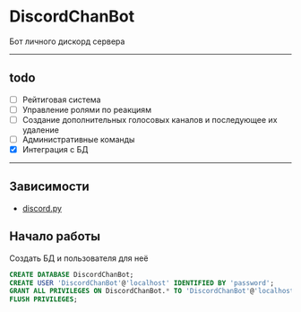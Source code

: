 # DiscordChanBot

Бот личного дискорд сервера

***
## todo
* [ ] Рейтиговая система
* [ ] Управление ролями по реакциям
* [ ] Создание дополнительных голосовых каналов и последующее их удаление
* [ ] Административные команды
* [X] Интеграция с БД

***
## Зависимости
* [discord.py](https://discordpy.readthedocs.io)


## Начало работы
Создать БД и пользователя для неё
```SQL
CREATE DATABASE DiscordChanBot;
CREATE USER 'DiscordChanBot'@'localhost' IDENTIFIED BY 'password';
GRANT ALL PRIVILEGES ON DiscordChanBot.* TO 'DiscordChanBot'@'localhost';
FLUSH PRIVILEGES;
```